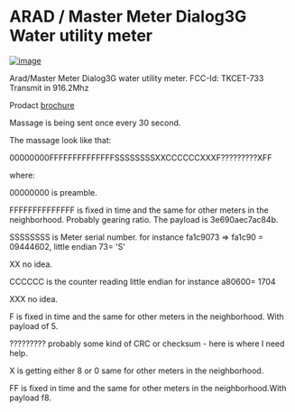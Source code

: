 
# ARAD / Master Meter Dialog3G Water utility  meter


[![image](https://github.com/avicarmeli/rtl_433_tests/assets/32562196/f8b5d2ca-9960-4d50-87aa-c5e46b024c86)](https://github.com/avicarmeli/rtl_433_tests/blob/master/tests/arad_ms_meter/Dialog3Gs.png)

Arad/Master Meter Dialog3G water utility meter.
FCC-Id: TKCET-733
Transmit in 916.2Mhz

Prodact [brochure](https://github.com/avicarmeli/rtl_433_tests/blob/master/tests/arad_ms_meter/Dialog-3G-register-information-sheet_Eng-002.pdf)

Massage is being sent once every 30 second.

The massage look like that:

00000000FFFFFFFFFFFFFFSSSSSSSSXXCCCCCCXXXF?????????XFF

where:

00000000 is preamble.

FFFFFFFFFFFFFF  is fixed in time and the same for other meters in the neighborhood. Probably gearing ratio. The payload is 3e690aec7ac84b.

SSSSSSSS  is Meter serial number.  for instance fa1c9073 =>  fa1c90 = 09444602, little endian 73= 'S'

XX no idea.

CCCCCC is the counter reading little endian for instance a80600= 1704

XXX no idea.

F  is fixed in time and the same for other meters in the neighborhood. With payload of 5.

????????? probably some kind of CRC or checksum - here is where I need help.

X is getting either 8 or 0 same for other meters in the neighborhood.

FF is fixed in time and the same for other meters in the neighborhood.With payload f8.
